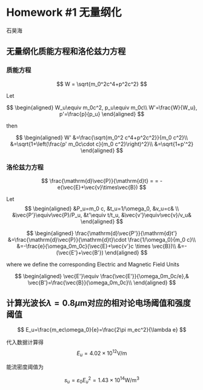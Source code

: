 # Homework #1 无量纲化

石昊海

## 无量纲化质能方程和洛伦兹力方程

### 质能方程

$$
W = \sqrt{m_0^2c^4+p^2c^2}
$$

Let

$$
\begin{aligned}
W_u\equiv m_0c^2, p_u\equiv m_0c\\
W'=\frac{W}{W_u}, p'=\frac{p}{p_u}
\end{aligned}
$$

then

$$
\begin{aligned}
W' &=\frac{\sqrt{m_0^2 c^4+p^2c^2}}{m_0 c^2}\\
   &=\sqrt{1+\left(\frac{p' m_0c\cdot c}{m_0 c^2}\right)^2}\\
   &=\sqrt{1+p'^2}
\end{aligned}
$$

### 洛伦兹力方程

$$
\frac{\mathrm{d}\vec{P}}{\mathrm{d}t} =  = -e(\vec{E}+\vec{v}\times\vec{B})
$$

Let
$$
\begin{aligned}
    &P_u=m_0 c, &t_u=1/\omega_0, &v_u=c& \\
    &\vec{P'}\equiv\vec{P}/P_u,  &t'\equiv t/t_u, &\vec{v'}\equiv\vec{v}/v_u&
\end{aligned}
$$

$$
\begin{aligned}
    \frac{\mathrm{d}\vec{P'}}{\mathrm{d}t'}
    &=\frac{\mathrm{d}\vec{P}}{\mathrm{d}t}\cdot \frac{1/\omega_0}{m_0 c}\\
    &=-\frac{e}{\omega_0m_0c}(\vec{E}+\vec{v'}c \times \vec{B})\\
    &=-(\vec{E'}+\vec{B'})
\end{aligned}
$$

where we define the corresponding Electric and Magnetic Field Units

$$
\begin{aligned}
    \vec{E'}\equiv \frac{\vec{E'}}{\omega_0m_0c/e},& \vec{B'}=\frac{\vec{B}}{\omega_0m_0c}\\
\end{aligned}
$$

## 计算光波长$\lambda = 0.8\mu \mathrm{m}$对应的相对论电场阈值和强度阈值

$$
E_u=\frac{m_ec\omega_0}{e}=\frac{2\pi m_ec^2}{\lambda e}
$$

代入数据计算得
$$
E_u=4.02\times 10^{12} \mathrm{V/m}
$$

能流密度阈值为

$$
s_u=\varepsilon_0E_u^2=1.43\times10^{14}\mathrm{W/m^3}
$$

